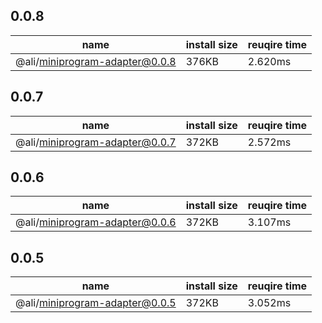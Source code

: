 ## 0.0.8

| name | install size | reuqire time |
| ---  | --- | --- |
| @ali/miniprogram-adapter@0.0.8 | 376KB | 2.620ms |


## 0.0.7

| name | install size | reuqire time |
| ---  | --- | --- |
| @ali/miniprogram-adapter@0.0.7 | 372KB | 2.572ms |


## 0.0.6

| name | install size | reuqire time |
| ---  | --- | --- |
| @ali/miniprogram-adapter@0.0.6 | 372KB | 3.107ms |


## 0.0.5

| name | install size | reuqire time |
| ---  | --- | --- |
| @ali/miniprogram-adapter@0.0.5 | 372KB | 3.052ms |
        